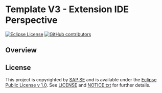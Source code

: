 # Template V3 - Extension IDE Perspective

[![Eclipse License](http://img.shields.io/badge/license-Eclipse-brightgreen.svg)](LICENSE)
[![GitHub contributors](https://img.shields.io/github/contributors/dirigiblelabs/template-v3-extension-perspective.svg)](https://github.com/dirigiblelabs/template-v3-extension-perspective/graphs/contributors)


## Overview


## License

This project is copyrighted by [SAP SE](http://www.sap.com/) and is available under the [Eclipse Public License v 1.0](https://www.eclipse.org/legal/epl-v10.html). See [LICENSE](LICENSE) and [NOTICE.txt](NOTICE.txt) for further details.
